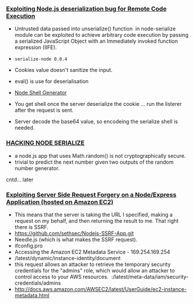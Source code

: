 ### [Exploiting Node.js deserialization bug for Remote Code Execution](https://opsecx.com/index.php/2017/02/08/exploiting-node-js-deserialization-bug-for-remote-code-execution/)

- Untrusted data passed into unserialize() function  in node-serialize module can be exploited to achieve arbitrary code execution by passing a serialized JavaScript Object with an Immediately invoked function expression (IIFE).
 
- `serialize-node 0.0.4`
- Cookies value doesn't sanitize the input.
- eval() is use for deserialisation
- [Node Shell Generator](https://github.com/ajinabraham/Node.Js-Security-Course/blob/master/nodejsshell.py)
- You get shell once the server deserialize the cookie ... run the listerer after the request is sent.
- Server decode the base64 value, so encodeing the serialize shell is needed.
 

### [HACKING NODE SERIALIZE](https://blog.websecurify.com/2017/02/hacking-node-serialize.html)

- a node.js app that uses Math.random() is not cryptographically secure.
- trivial to predict the next number given two outputs of the random number generator.
 
cntd... later

### [Exploiting Server Side Request Forgery on a Node/Express Application (hosted on Amazon EC2)](http://sethsec.blogspot.com/2015/12/exploiting-server-side-request-forgery.html) 

 - This means that the server is taking the URL I specified, making a request on my behalf, and then returning the result to me. That right there is SSRF. 
 - https://github.com/sethsec/Nodejs-SSRF-App.git
 - Needle.js (which is what makes the SSRF request). 
 - ifconfig.pro 
 - Accessing the Amazon EC2 Metadata Service -  169.254.169.254
 - /latest/dynamic/instance-identity/document
 -  this request allows an attacker to retrieve the temporary security credentials for the "admins" role, which would allow an attacker to control access to your AWS resources.  :/latest/meta-data/iam/security-credentials/admins
 - http://docs.aws.amazon.com/AWSEC2/latest/UserGuide/ec2-instance-metadata.html

 
